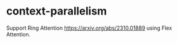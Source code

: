 # context-parallelism

Support Ring Attention https://arxiv.org/abs/2310.01889 using Flex Attention.
